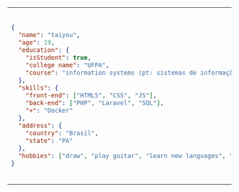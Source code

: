 <table>
<tr>
<td>
      
```json
{
  "name": "taiyou",
  "age": 19,
  "education": {
    "isStudent": true,
    "college name": "UFPA",
    "course": "information systems (pt: sistemas de informação)"
  },
  "skills": {
    "front-end": ["HTML5", "CSS", "JS"],
    "back-end": ["PHP", "Laravel", "SQL"],
    "+": "Docker"
  },
  "address": {                                                             
    "country": "Brasil",
    "state": "PA"
  },
  "hobbies": ["draw", "play guitar", "learn new languages", "cars", "design"]
}
```
</td>

<td>
  <img src="https://i.pinimg.com/originals/7f/aa/f7/7faaf74810050f854e703110ca8084a5.gif" height="300" width="500" >
  <h3 align=center>
    
  <em>powered by</em> <br>
  ![ie2](https://github.com/user-attachments/assets/6d2b20c9-6b1c-4ea9-832c-554b35b6e185)
  </h3>
</td>
</tr>
</table
